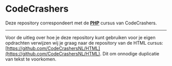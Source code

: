 # CodeCrashers

Deze repository correspondeert met de [**PHP**](https://codecrashers.nl/cursussen/php) cursus van CodeCrashers.

---

Voor de uitleg over hoe je deze repository kunt gebruiken voor je eigen opdrachten verwijzen wij je graag naar de repository van de HTML cursus: [https://github.com/CodeCrashersNL/HTML](https://github.com/CodeCrashersNL/HTML). Dit om onnodige duplicatie van tekst te voorkomen.